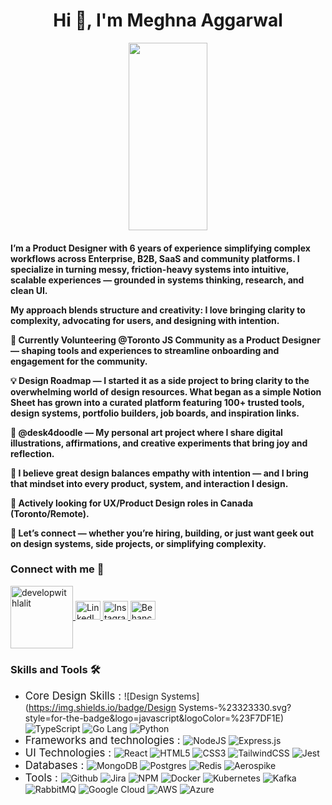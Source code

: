 <h1 align="center">Hi 👋, I'm Meghna Aggarwal</h1>
<p align="center">
<img src="./assets/hero.gif" width="50%" height="300px" />
</p>

<h4>

I’m a Product Designer with 6 years of experience simplifying complex workflows across Enterprise, B2B, SaaS and community platforms. I specialize in turning messy, friction-heavy systems into intuitive, scalable experiences — grounded in systems thinking, research, and clean UI. 

My approach blends structure and creativity: I love bringing clarity to complexity, advocating for users, and designing with intention.

🎯 Currently Volunteering @Toronto JS Community as a Product Designer — shaping tools and experiences to streamline onboarding and engagement for the community.

💡 Design Roadmap — I started it as a side project to bring clarity to the overwhelming world of design resources. What began as a simple Notion Sheet has grown into a curated platform featuring 100+ trusted tools, design systems, portfolio builders, job boards, and inspiration links.

🎨 @desk4doodle — My personal art project where I share digital illustrations, affirmations, and creative experiments that bring joy and reflection. 

🌱 I believe great design balances empathy with intention — and I bring that mindset into every product, system, and interaction I design.

👀 Actively looking for UX/Product Design roles in Canada (Toronto/Remote).

👋 Let’s connect — whether you’re hiring, building, or just want geek out on design systems, side projects, or simplifying complexity.


</h4>

<h3>Connect with me 🤝 </h3>
<a href="https://www.linkedin.com/in/meghna-836642128/" target="_blank">
<img align="center" src="https://img.shields.io/badge/Linkedin-%23323330.svg?style=for-the-badge&logo=linkedin" alt="developwithlalit"  width="100" />
</a>

<a href="https://www.linkedin.com/in/meghna-836642128" target="_blank">
<img src="https://raw.githubusercontent.com/rahuldkjain/github-profile-readme-generator/master/src/images/icons/Social/linked-in-alt.svg" alt="LinkedIn" height="30" width="40" />
</a>

<a href="https://instagram.com/desk4doodle" target="_blank">
<img src="https://raw.githubusercontent.com/rahuldkjain/github-profile-readme-generator/master/src/images/icons/Social/instagram.svg" alt="Instagram" height="30" width="40" />
</a>
  
<a href="https://www.behance.net/meghnaaggarwal" target="_blank">
<img src="https://raw.githubusercontent.com/rahuldkjain/github-profile-readme-generator/master/src/images/icons/Social/behance.svg" alt="Behance" height="30" width="40" />
</a>

<h3 align="left"> Skills and Tools 🛠️ </h3>

- <span style="font-size:1.2em">Core Design Skills : </span>
  ![Design Systems](https://img.shields.io/badge/Design Systems-%23323330.svg?style=for-the-badge&logo=javascript&logoColor=%23F7DF1E)  ![TypeScript](https://img.shields.io/badge/typescript-%23007ACC.svg?style=for-the-badge&logo=typescript&logoColor=white)  ![Go Lang](https://img.shields.io/badge/GOlang-%25234285F4.svg?style=for-the-badge&logo=go&logoColor=white) ![Python](https://img.shields.io/badge/python-3670A0?style=for-the-badge&logo=python&logoColor=ffdd54) 
- <span style="font-size:1.2em">Frameworks and technologies : </span> ![NodeJS](https://img.shields.io/badge/node.js-6DA55F?style=for-the-badge&logo=node.js&logoColor=white) ![Express.js](https://img.shields.io/badge/express.js-%23404d59.svg?style=for-the-badge&logo=express&logoColor=%2361DAFB) 
- <span style="font-size:1.2em">UI Technologies : </span> ![React](https://img.shields.io/badge/react-%2320232a.svg?style=for-the-badge&logo=react&logoColor=%2361DAFB) ![HTML5](https://img.shields.io/badge/html5-%23E34F26.svg?style=for-the-badge&logo=html5&logoColor=white) ![CSS3](https://img.shields.io/badge/css3-%231572B6.svg?style=for-the-badge&logo=css3&logoColor=white)  ![TailwindCSS](https://img.shields.io/badge/tailwindcss-%2338B2AC.svg?style=for-the-badge&logo=tailwind-css&logoColor=white) ![Jest](https://img.shields.io/badge/-jest-%23C21325?style=for-the-badge&logo=jest&logoColor=white) 
- <span style="font-size:1.2em">Databases : </span> ![MongoDB](https://img.shields.io/badge/MongoDB-%234ea94b.svg?style=for-the-badge&logo=mongodb&logoColor=white) ![Postgres](https://img.shields.io/badge/postgres-%23316192.svg?style=for-the-badge&logo=postgresql&logoColor=white) ![Redis](https://img.shields.io/badge/redis-%23DD0031.svg?style=for-the-badge&logo=redis&logoColor=white) ![Aerospike](https://img.shields.io/badge/Aerospike-%25234285F4.svg?style=for-the-badge&logo=aerospike&logoColor=white) 
- <span style="font-size:1.2em">Tools : </span> ![Github](https://img.shields.io/badge/git-121013?style=for-the-badge&logo=github&logoColor=white)  ![Jira](https://img.shields.io/badge/jira-%230A0FFF.svg?style=for-the-badge&logo=jira&logoColor=white)  ![NPM](https://img.shields.io/badge/NPM-%23CB3837.svg?style=for-the-badge&logo=npm&logoColor=white) ![Docker](https://img.shields.io/badge/docker-%230db7ed.svg?style=for-the-badge&logo=docker&logoColor=white)  ![Kubernetes](https://img.shields.io/badge/kubernetes-%23326ce5.svg?style=for-the-badge&logo=kubernetes&logoColor=white) ![Kafka](https://img.shields.io/badge/Kafka-%25234285F4.svg?style=for-the-badge&logo=apache-kafka&logoColor=white) ![RabbitMQ](https://img.shields.io/badge/rabbitmq-FF6600?style=for-the-badge&logo=rabbitmq&logoColor=white)  ![Google Cloud](https://img.shields.io/badge/GCP-%234285F4.svg?style=for-the-badge&logo=google-cloud&logoColor=white)  ![AWS](https://img.shields.io/badge/AWS-%23FF9900.svg?style=for-the-badge&logo=amazon-aws&logoColor=white) ![Azure](https://img.shields.io/badge/azure-%230072C6.svg?style=for-the-badge&logo=microsoftazure&logoColor=white) 



